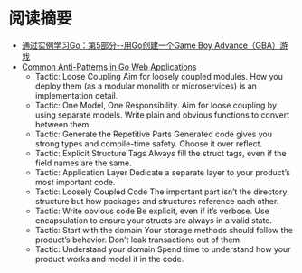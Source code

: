 # 阅读摘要

* [通过实例学习Go：第5部分--用Go创建一个Game Boy Advance（GBA）游戏](https://dev.to/aurelievache/learning-go-by-examples-part-5-create-a-game-boy-advance-gba-game-in-go-5944)
* [Common Anti-Patterns in Go Web Applications](https://threedots.tech/post/common-anti-patterns-in-go-web-applications/)
  - Tactic: Loose Coupling
Aim for loosely coupled modules. How you deploy them (as a modular monolith or microservices) is an implementation detail.
  - Tactic: One Model, One Responsibility.
Aim for loose coupling by using separate models. Write plain and obvious functions to convert between them.
  - Tactic: Generate the Repetitive Parts
Generated code gives you strong types and compile-time safety. Choose it over reflect.
  - Tactic: Explicit Structure Tags
Always fill the struct tags, even if the field names are the same.
  - Tactic: Application Layer
Dedicate a separate layer to your product’s most important code.
  - Tactic: Loosely Coupled Code
The important part isn’t the directory structure but how packages and structures reference each other.
  - Tactic: Write obvious code
Be explicit, even if it’s verbose. Use encapsulation to ensure your structs are always in a valid state.
  - Tactic: Start with the domain
Your storage methods should follow the product’s behavior. Don’t leak transactions out of them.
  - Tactic: Understand your domain
Spend time to understand how your product works and model it in the code.
